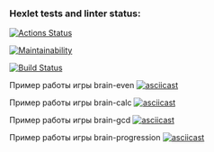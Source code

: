### Hexlet tests and linter status:
[![Actions Status](https://github.com/VladimirErlyshev/frontend-project-lvl1/workflows/hexlet-check/badge.svg)](https://github.com/VladimirErlyshev/frontend-project-lvl1/actions)

[![Maintainability](https://api.codeclimate.com/v1/badges/a99a88d28ad37a79dbf6/maintainability)](https://codeclimate.com/github/VladimirErlyshev/frontend-project-lvl1)

[![Build Status](https://github.com/VladimirErlyshev/frontend-project-lvl1/actions/workflows/checks.yml/badge.svg?branch=main)](https://github.com/VladimirErlyshev/frontend-project-lvl1/actions/workflows/checks.yml)

Пример работы игры brain-even
[![asciicast](https://asciinema.org/a/NIiKasBTYtly7ZXGGydsFWK6t.svg)](https://asciinema.org/a/NIiKasBTYtly7ZXGGydsFWK6t)

Пример работы игры brain-calc
[![asciicast](https://asciinema.org/a/425508.svg)](https://asciinema.org/a/425508)

Пример работы игры brain-gcd
[![asciicast](https://asciinema.org/a/Q3NMcG4ZqjX70MIGXzc67IC2F.svg)](https://asciinema.org/a/Q3NMcG4ZqjX70MIGXzc67IC2F)

Пример работы игры brain-progression
[![asciicast](https://asciinema.org/a/425506.svg)](https://asciinema.org/a/425506)